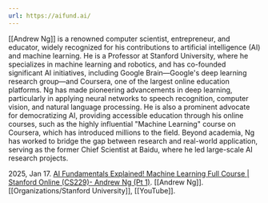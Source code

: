```yaml
---
url: https://aifund.ai/
---
```

[[Andrew Ng]] is a renowned computer scientist, entrepreneur, and educator, widely recognized for his contributions to artificial intelligence (AI) and machine learning. He is a Professor at Stanford University, where he specializes in machine learning and robotics, and has co-founded significant AI initiatives, including Google Brain—Google's deep learning research group—and Coursera, one of the largest online education platforms. Ng has made pioneering advancements in deep learning, particularly in applying neural networks to speech recognition, computer vision, and natural language processing. He is also a prominent advocate for democratizing AI, providing accessible education through his online courses, such as the highly influential "Machine Learning" course on Coursera, which has introduced millions to the field. Beyond academia, Ng has worked to bridge the gap between research and real-world application, serving as the former Chief Scientist at Baidu, where he led large-scale AI research projects.

2025, Jan 17. [AI Fundamentals Explained! Machine Learning Full Course | Stanford Online (CS229)- Andrew Ng (Pt 1)](https://youtu.be/sSGygYqnp10?si=7zbAK9czQp20IX8c). [[Andrew Ng]]. [[Organizations/Stanford University]], [[YouTube]].